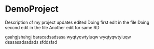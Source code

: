 # DemoProject
 Description of my project updates edited
 Doing first edit in the file
 Doing second edit in the file
 Another edit for same RD

gsahgjshahgj
baracadsadsasa
wyqtyqwtyiuqw
wyqtyqwtyiuqw
dsasasadsadads
sfddsfsd
